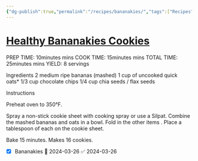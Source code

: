 ```yaml
---
{"dg-publish":true,"permalink":"/recipes/bananakies/","tags":["Recipes"]}
---
```


# [Healthy Bananakies Cookies](https://www.skinnytaste.com/healthy-cookies/#recipe) 

PREP TIME:
10minutes mins
COOK TIME:
15minutes mins
TOTAL TIME:
25minutes mins
YIELD: 8 servings

Ingredients
2 medium ripe bananas (mashed)
1 cup of uncooked quick oats*
1/3 cup chocolate chips
1/4 cup chia seeds / flax seeds

Instructions

Preheat oven to 350°F.  


Spray a non-stick cookie sheet with cooking spray or use a Silpat.
Combine the mashed bananas and oats in a bowl. Fold in the other items
.
Place a tablespoon of each on the cookie sheet.

Bake 15 minutes. Makes 16 cookies.


- [x] Bananakies 🛫 2024-03-26 ✅ 2024-03-26


